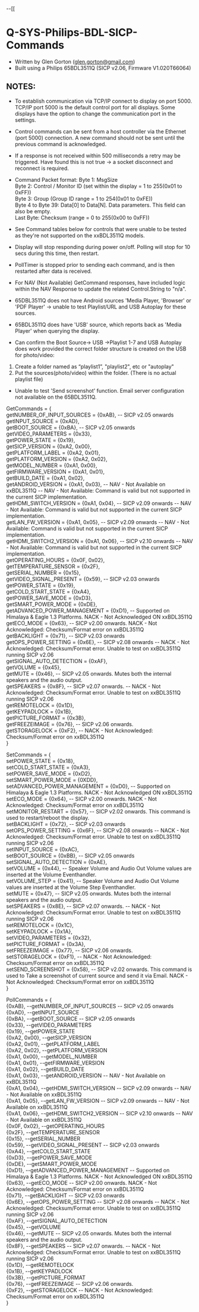 --[[
# Q-SYS-Philips-BDL-SICP-Commands

- Written by Glen Gorton (glen.gorton@gmail.com)
- Built using a Philips 65BDL3511Q (SICP v2.06, Firmware V1.020T66064)

## NOTES:

- To establish communication via TCP/IP connect to display on port 5000. TCP/IP port 5000 is the default control port for all displays. Some displays have the option to change the communication port in the settings.
- Control commands can be sent from a host controller via the Ethernet (port 5000) connection. A new command should not be sent until the previous command is acknowledged.
- If a response is not received within 500 milliseconds a retry may be triggered. Have found this is not true -> a socket disconnect and reconnect is required.

- Command Packet format:
Byte 1: MsgSize  
Byte 2: Control / Monitor ID (set within the display = 1 to 255(0x01 to 0xFF))  
Byte 3: Group (Group ID range = 1 to 254(0x01 to 0xFE))  
Byte 4 to Byte 39: Data[0] to Data[N]. Data parameters. This field can also be empty.  
Last Byte: Checksum (range = 0 to 255(0x00 to 0xFF))  


- See Command tables below for controls that were unable to be tested as they're not supported on the xxBDL3511Q models.
- Display will stop responding during power on/off. Polling will stop for 10 secs during this time, then restart.
- PollTimer is stopped prior to sending each command, and is then restarted after data is received.
- For NAV (Not Available) GetCommand responses, have included logic within the NAV Response to update the related Control.String to "n/a".

- 65DBL3511Q does not have Android sources 'Media Player, 'Browser' or 'PDF Player' -> unable to test Playlist/URL and USB Autoplay for these sources.
- 65BDL3511Q does have 'USB' source, which reports back as 'Media Player' when querying the display.
- Can confirm the Boot Source-> USB ->Playlist 1-7 and USB Autoplay does work provided the correct folder structure is created on the USB for photo/video:  
1. Create a folder named as “playlist1”, "playlist2", etc or "autoplay"
2. Put the sources(photo/video) within the folder. (There is no actual playlist file)

- Unable to test 'Send screenshot' function. Email server configuration not available on the 65BDL3511Q.


GetCommands = {  
  getNUMBER_OF_INPUT_SOURCES = {0xAB}, -- SICP v2.05 onwards  
  getINPUT_SOURCE = {0xAD},  
  getBOOT_SOURCE = {0xBA}, -- SICP v2.05 onwards  
  getVIDEO_PARAMETERS = {0x33},  
  getPOWER_STATE = {0x19},  
  getSICP_VERSION = {0xA2, 0x00},  
  getPLATFORM_LABEL = {0xA2, 0x01},  
  getPLATFORM_VERSION = {0xA2, 0x02},  
  getMODEL_NUMBER = {0xA1, 0x00},  
  getFIRMWARE_VERSION = {0xA1, 0x01},  
  getBUILD_DATE = {0xA1, 0x02},  
  getANDROID_VERSION = {0xA1, 0x03}, -- NAV - Not Available on xxBDL3511Q -- NAV - Not Available: Command is valid but not supported in the current SICP implementation.  
  getHDMI_SWITCH_VERSION = {0xA1, 0x04}, -- SICP v2.09 onwards -- NAV - Not Available: Command is valid but not supported in the current SICP implementation.  
  getLAN_FW_VERSION = {0xA1, 0x05}, -- SICP v2.09 onwards -- NAV - Not Available: Command is valid but not supported in the current SICP implementation.  
  getHDMI_SWITCH2_VERSION = {0xA1, 0x06}, -- SICP v2.10 onwards -- NAV - Not Available: Command is valid but not supported in the current SICP implementation.  
  getOPERATING_HOURS = {0x0F, 0x02},  
  getTEMPERATURE_SENSOR = {0x2F},  
  getSERIAL_NUMBER = {0x15},  
  getVIDEO_SIGNAL_PRESENT = {0x59}, -- SICP v2.03 onwards  
  getPOWER_STATE = {0x19},  
  getCOLD_START_STATE = {0xA4},  
  getPOWER_SAVE_MODE = {0xD3},  
  getSMART_POWER_MODE = {0xDE},  
  getADVANCED_POWER_MANAGEMENT = {0xD1}, -- Supported on Himalaya & Eagle 1.3 Platforms. NACK - Not Acknowledged ON xxBDL3511Q  
  getECO_MODE = {0x63}, -- SICP v2.00 onwards. NACK - Not Acknowledged: Checksum/Format error on xxBDL3511Q  
  getBACKLIGHT = {0x71}, -- SICP v2.03 onwards  
  getOPS_POWER_SETTING = {0x6E}, -- SICP v2.08 onwards -- NACK - Not Acknowledged: Checksum/Format error. Unable to test on xxBDL3511Q running SICP v2.06  
  getSIGNAL_AUTO_DETECTION = {0xAF},  
  getVOLUME = {0x45},  
  getMUTE = {0x46}, -- SICP v2.05 onwards. Mutes both the internal speakers and the audio output.  
  getSPEAKERS = {0x8F}, -- SICP v2.07 onwards. -- NACK - Not Acknowledged: Checksum/Format error. Unable to test on xxBDL3511Q running SICP v2.06  
  getREMOTELOCK = {0x1D},  
  getKEYPADLOCK = {0x1B},  
  getPICTURE_FORMAT = {0x3B},  
  getFREEZEIMAGE = {0x76}, -- SICP v2.06 onwards.  
  getSTORAGELOCK = {0xF2}, -- NACK - Not Acknowledged: Checksum/Format error on xxBDL3511Q  
}  

SetCommands = {  
  setPOWER_STATE = {0x18},  
  setCOLD_START_STATE = {0xA3},  
  setPOWER_SAVE_MODE = {0xD2},  
  setSMART_POWER_MODE = {0XDD},  
  setADVANCED_POWER_MANAGEMENT = {0xD0}, -- Supported on Himalaya & Eagle 1.3 Platforms. NACK - Not Acknowledged ON xxBDL3511Q  
  setECO_MODE = {0x64}, -- SICP v2.00 onwards. NACK - Not Acknowledged: Checksum/Format error on xxBDL3511Q  
  setMONITOR_RESTART = {0x57}, -- SICP v2.02 onwards. This command is used to restart/reboot the display.  
  setBACKLIGHT = {0x72}, -- SICP v2.03 onwards  
  setOPS_POWER_SETTING = {0x6F}, -- SICP v2.08 onwards -- NACK - Not Acknowledged: Checksum/Format error. Unable to test on xxBDL3511Q running SICP v2.06  
  setINPUT_SOURCE = {0xAC},  
  setBOOT_SOURCE = {0xBB}, -- SICP v2.05 onwards  
  setSIGNAL_AUTO_DETECTION = {0xAE},  
  setVOLUME = {0x44}, -- Speaker Volume and Audio Out Volume values are inserted at the Volume Eventhandler.  
  setVOLUME_STEP = {0x41}, -- Speaker Volume and Audio Out Volume values are inserted at the Volume Step Eventhandler.  
  setMUTE = {0x47}, -- SICP v2.05 onwards. Mutes both the internal speakers and the audio output.  
  setSPEAKERS = {0x8E}, -- SICP v2.07 onwards. -- NACK - Not Acknowledged: Checksum/Format error. Unable to test on xxBDL3511Q running SICP v2.06  
  setREMOTELOCK = {0x1C},  
  setKEYPADLOCK = {0x1A},  
  setVIDEO_PARAMETERS = {0x32},  
  setPICTURE_FORMAT = {0x3A},  
  setFREEZEIMAGE = {0x77}, -- SICP v2.06 onwards.  
  setSTORAGELOCK = {0xF1}, -- NACK - Not Acknowledged: Checksum/Format error on xxBDL3511Q  
  setSEND_SCREENSHOT = {0x58}, -- SICP v2.02 onwards. This command is used to Take a screenshot of current source and send it via Email. NACK - Not Acknowledged: Checksum/Format error on xxBDL3511Q  
}  

PollCommands = {  
  {0xAB}, --getNUMBER_OF_INPUT_SOURCES -- SICP v2.05 onwards  
  {0xAD}, --getINPUT_SOURCE  
  {0xBA}, --getBOOT_SOURCE -- SICP v2.05 onwards  
  {0x33}, --getVIDEO_PARAMETERS  
  {0x19}, --getPOWER_STATE  
  {0xA2, 0x00}, --getSICP_VERSION  
  {0xA2, 0x01}, --getPLATFORM_LABEL  
  {0xA2, 0x02}, --getPLATFORM_VERSION  
  {0xA1, 0x00}, --getMODEL_NUMBER  
  {0xA1, 0x01}, --getFIRMWARE_VERSION  
  {0xA1, 0x02}, --getBUILD_DATE  
  {0xA1, 0x03}, --getANDROID_VERSION -- NAV - Not Available on xxBDL3511Q  
  {0xA1, 0x04}, --getHDMI_SWITCH_VERSION -- SICP v2.09 onwards -- NAV - Not Available on xxBDL3511Q  
  {0xA1, 0x05}, --getLAN_FW_VERSION -- SICP v2.09 onwards -- NAV - Not Available on xxBDL3511Q  
  {0xA1, 0x06}, --getHDMI_SWITCH2_VERSION -- SICP v2.10 onwards -- NAV - Not Available on xxBDL3511Q  
  {0x0F, 0x02}, --getOPERATING_HOURS  
  {0x2F}, --getTEMPERATURE_SENSOR  
  {0x15}, --getSERIAL_NUMBER  
  {0x59}, --getVIDEO_SIGNAL_PRESENT -- SICP v2.03 onwards  
  {0xA4}, --getCOLD_START_STATE  
  {0xD3}, --getPOWER_SAVE_MODE  
  {0xDE}, --getSMART_POWER_MODE  
  {0xD1}, --getADVANCED_POWER_MANAGEMENT -- Supported on Himalaya & Eagle 1.3 Platforms. NACK - Not Acknowledged ON xxBDL3511Q  
  {0x63}, --getECO_MODE -- SICP v2.00 onwards. NACK - Not Acknowledged: Checksum/Format error on xxBDL3511Q  
  {0x71}, --getBACKLIGHT -- SICP v2.03 onwards  
  {0x6E}, --getOPS_POWER_SETTING -- SICP v2.08 onwards -- NACK - Not Acknowledged: Checksum/Format error. Unable to test on xxBDL3511Q running SICP v2.06  
  {0xAF}, --getSIGNAL_AUTO_DETECTION  
  {0x45}, --getVOLUME  
  {0x46}, --getMUTE -- SICP v2.05 onwards. Mutes both the internal speakers and the audio output.  
  {0x8F}, --getSPEAKERS -- SICP v2.07 onwards. -- NACK - Not Acknowledged: Checksum/Format error. Unable to test on xxBDL3511Q running SICP v2.06  
  {0x1D}, --getREMOTELOCK  
  {0x1B}, --getKEYPADLOCK  
  {0x3B}, --getPICTURE_FORMAT  
  {0x76}, --getFREEZEIMAGE -- SICP v2.06 onwards.  
  {0xF2}, --getSTORAGELOCK -- NACK - Not Acknowledged: Checksum/Format error on xxBDL3511Q  
}  
